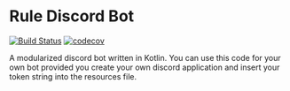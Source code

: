 # Rule Discord Bot
[![Build Status](https://travis-ci.org/kadahlin/RuleDiscordBot.svg?branch=master)](https://travis-ci.org/kadahlin/RuleDiscordBot)
[![codecov](https://img.shields.io/codecov/c/github/kadahlin/RuleDiscordBot)](https://codecov.io/gh/kadahlin/RuleDiscordBot)

A modularized discord bot written in Kotlin. You can use this code for your own bot provided you create
your own discord application and insert your token string into the resources file.